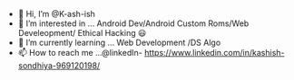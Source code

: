 - 👋 Hi, I’m @K-ash-ish
- 👀 I’m interested in ... Android Dev/Android Custom Roms/Web Develeopment/ Ethical Hacking :smiley:
- 🌱 I’m currently learning ... Web Development /DS Algo
- 📫 How to reach me ...@linkedIn- https://www.linkedin.com/in/kashish-sondhiya-969120198/

<!---
K-ash-ish/K-ash-ish is a ✨ special ✨ repository because its `README.md` (this file) appears on your GitHub profile.
You can click the Preview link to take a look at your changes.
--->
